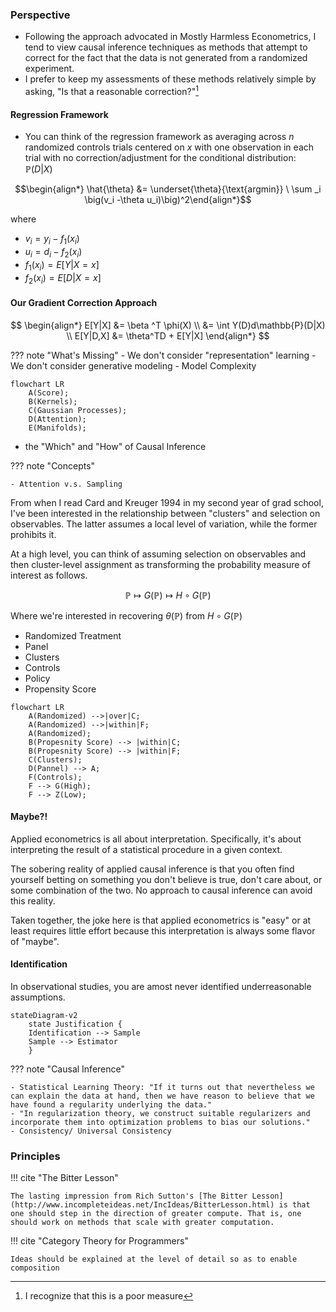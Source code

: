 ### **Perspective**

- Following the approach advocated in Mostly Harmless Econometrics, I tend to view causal inference techniques as methods that attempt to correct for the fact that the data is not generated from a randomized experiment.
- I prefer to keep my assessments of these methods relatively simple by asking, "Is that a reasonable correction?"[^1]


#### **Regression Framework**

- You can think of the regression framework as averaging across $n$ randomized controls trials centered on $x$ with one observation in each trial with no correction/adjustment for the conditional distribution: $\mathbb{P}(D|X)$

$$\begin{align*} 
\hat{\theta} &= \underset{\theta}{\text{argmin}} \ 
\sum _i \big(v_i -\theta u_i)\big)^2\end{align*}$$

where

- $v_i = y_i - f_1(x_i)$
- $u_i= d_i - f_2(x_i)$
- $f_1(x_i) = E[Y|X=x]$
- $f_2(x_i) = E[D|X=x]$

#### **Our Gradient Correction Approach**

$$ \begin{align*}  E[Y|X] &= \beta ^T \phi(X) \\ 
&= \int Y(D)d\mathbb{P}(D|X) \\
E[Y|D,X] &= \theta^TD + E[Y|X] \end{align*} $$





 





??? note "What's Missing"
    - We don't consider "representation" learning 
    - We don't consider generative modeling
    - Model Complexity

``` mermaid
flowchart LR
    A(Score);
    B(Kernels);
    C(Gaussian Processes);
    D(Attention);
    E(Manifolds);
```
- the "Which" and "How" of Causal Inference

??? note "Concepts"
    
    - Attention v.s. Sampling 

From when I read Card and Kreuger 1994 in my second year of grad school, I've been interested in the relationship between "clusters" and selection on observables. The latter assumes a local level of variation, while the former prohibits it. 

At a high level, you can think of assuming selection on observables and then cluster-level assignment as transforming the probability measure of interest as follows.  

$$\mathbb{P} \mapsto G(\mathbb{P}) \mapsto H \circ G (\mathbb{P}) $$

Where we're interested in recovering $\theta(\mathbb{P})$ from $H \circ G (\mathbb{P})$


- Randomized Treatment
- Panel 
- Clusters
- Controls
- Policy 
- Propensity Score

``` mermaid
flowchart LR
    A(Randomized) -->|over|C;
    A(Randomized) -->|within|F;
    A(Randomized);
    B(Propesnity Score) --> |within|C;
    B(Propesnity Score) --> |within|F;
    C(Clusters);
    D(Pannel) --> A;
    F(Controls);
    F --> G(High);
    F --> Z(Low);
```

#### **Maybe?!**
Applied econometrics is all about interpretation. Specifically, it's about interpreting the result of a statistical procedure in a given context. 

The sobering reality of applied causal inference is that you often find yourself betting on something you don't believe is true, don't care about, or some combination of the two. No approach to causal inference can avoid this reality.

Taken together, the joke here is that applied econometrics is "easy" or at least requires little effort because this interpretation is always some flavor of "maybe". 

#### **Identification**

In observational studies, you are amost never identified underreasonable assumptions. 
```mermaid 
stateDiagram-v2
    state Justification {
    Identification --> Sample 
    Sample --> Estimator
    }
```

??? note "Causal Inference"

    - Statistical Learning Theory: "If it turns out that nevertheless we can explain the data at hand, then we have reason to believe that we have found a regularity underlying the data."
    - "In regularization theory, we construct suitable regularizers and incorporate them into optimization problems to bias our solutions."
    - Consistency/ Universal Consistency

### **Principles**
!!! cite "The Bitter Lesson" 

    The lasting impression from Rich Sutton's [The Bitter Lesson](http://www.incompleteideas.net/IncIdeas/BitterLesson.html) is that one should step in the direction of greater compute. That is, one should work on methods that scale with greater computation.

    

!!! cite "Category Theory for Programmers" 

    Ideas should be explained at the level of detail so as to enable composition
   
[^1]: I recognize that this is a poor measure 